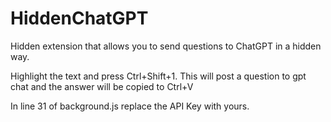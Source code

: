 # HiddenChatGPT
Hidden extension that allows you to send questions to ChatGPT in a hidden way.

Highlight the text and press Ctrl+Shift+1. This will post a question to gpt chat and the answer will be copied to Ctrl+V

In line 31 of background.js replace the API Key with yours.
